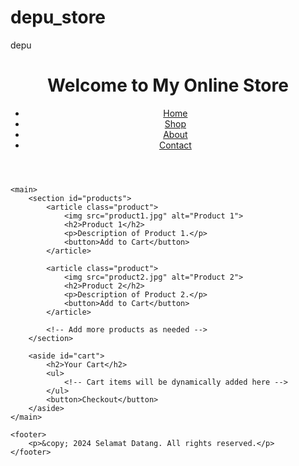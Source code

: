 # depu_store
depu
<!DOCTYPE html>
<html lang="en">
<head>
    <meta charset="UTF-8">
    <meta name="viewport" content="width=device-width, initial-scale=1.0">
    <title>My Online Store</title>
    <style>
        /* Gaya CSS bisa ditambahkan di sini */
    </style>
</head>
<body>
    <header>
        <h1>Welcome to My Online Store</h1>
        <nav>
            <ul>
                <li><a href="#">Home</a></li>
                <li><a href="#">Shop</a></li>
                <li><a href="#">About</a></li>
                <li><a href="#">Contact</a></li>
            </ul>
        </nav>
    </header>
    
    <main>
        <section id="products">
            <article class="product">
                <img src="product1.jpg" alt="Product 1">
                <h2>Product 1</h2>
                <p>Description of Product 1.</p>
                <button>Add to Cart</button>
            </article>
            
            <article class="product">
                <img src="product2.jpg" alt="Product 2">
                <h2>Product 2</h2>
                <p>Description of Product 2.</p>
                <button>Add to Cart</button>
            </article>
            
            <!-- Add more products as needed -->
        </section>
        
        <aside id="cart">
            <h2>Your Cart</h2>
            <ul>
                <!-- Cart items will be dynamically added here -->
            </ul>
            <button>Checkout</button>
        </aside>
    </main>
    
    <footer>
        <p>&copy; 2024 Selamat Datang. All rights reserved.</p>
    </footer>
</body>
</html>
